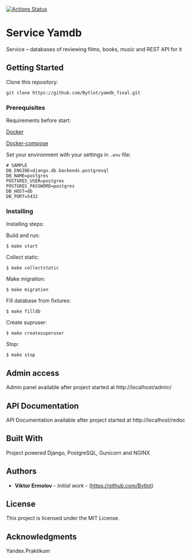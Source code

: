 [![Actions Status](https://github.com/Bytlot/yamdb_final/workflows/yamdb_workflow/badge.svg)](https://github.com/Bytlot/yamdb_final/actions)
# Service Yamdb

Service – databases of reviewing films, books, music and REST API for it 

## Getting Started

Clone this repository: 
```
git clone https://github.com/Bytlot/yamdb_final.git
```

### Prerequisites

Requirements before start:

[Docker](https://docs.docker.com/get-docker/)

[Docker-compose](https://docs.docker.com/compose/install/)

Set your environment with your settings in `.env` file:
```
# SAMPLE
DB_ENGINE=django.db.backends.postgresql
DB_NAME=postgres
POSTGRES_USER=postgres
POSTGRES_PASSWORD=postgres
DB_HOST=db
DB_PORT=5432
```

### Installing

Installing steps:

Build and run:
```
$ make start
```
Collect static:
```
$ make collectstatic
```
Make migration:
```
$ make migration
```
Fill database from fixtures:
``` 
$ make filldb
```
Create supruser:
```
$ make createsuperuser
```
Stop:
```
$ make stop
```

## Admin access

Admin panel available after project started at http://localhost/admin/


## API Documentation

API Documentation available after project started at http://localhost/redoc

## Built With

Project powered Django, PostgreSQL, Gunicorn and NGINX


## Authors

* **Viktor Ermolov** - *Initial work* - (https://github.com/Bytlot)

## License

This project is licensed under the MIT License.

## Acknowledgments

Yandex.Praktikum
